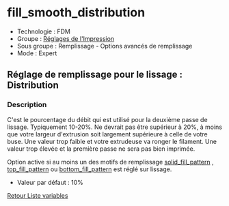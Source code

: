 # fill_smooth_distribution

* Technologie : FDM
* Groupe : [Réglages de l'Impression](../print_settings/print_settings.md)
* Sous groupe : Remplissage - Options avancés de remplissage
* Mode : Expert

##  Réglage de remplissage pour le lissage : Distribution

### Description

C'est le pourcentage du débit qui est utilisé pour la deuxième passe de lissage. Typiquement 10-20%. Ne devrait pas être supérieur à 20%, à moins que votre largeur d'extrusion soit largement supérieure à celle de votre buse. Une valeur trop faible et votre extrudeuse va ronger le filament. Une valeur trop élevée et la première passe ne sera pas bien imprimée.

Option active si au moins un des motifs de remplissage  [solid_fill_pattern](solid_fill_pattern.md) , [top_fill_pattern](top_fill_pattern.md) ou [bottom_fill_pattern](bottom_fill_pattern.md) est réglé sur lissage.

* Valeur par défaut : 10%

[Retour Liste variables](variable_list.md)
